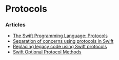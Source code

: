 # Protocols



### Articles

- [The Swift Programming Language: Protocols](https://developer.apple.com/library/content/documentation/Swift/Conceptual/Swift_Programming_Language/Protocols.html)
- [Separation of concerns using protocols in Swift](https://www.swiftbysundell.com/posts/separation-of-concerns-using-protocols-in-swift)
- [Replacing legacy code using Swift protocols](https://www.swiftbysundell.com/posts/replacing-legacy-code-using-swift-protocols)
- [Swift Optional Protocol Methods](https://useyourloaf.com/blog/swift-optional-protocol-methods/)

